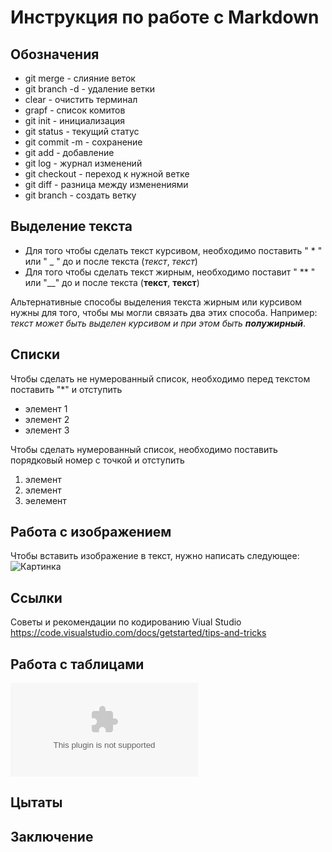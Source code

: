 # Инструкция по работе с Markdown
## Обозначения 
* git merge - слияние веток
* git branch -d - удаление ветки
* clear - очистить терминал
* grapf - список комитов
* git init - инициализация
* git status - текущий статус
* git commit -m - сохранение
* git add - добавление
* git log - журнал изменений
* git checkout - переход к нужной ветке
* git diff - разница между изменениями
* git branch - создать ветку

## Выделение текста

* Для того чтобы сделать текст курсивом, необходимо поставить " * " или " _ " до и после текста (*текст*, _текст_)
* Для того чтобы сделать текст жирным, необходимо поставит " ** " или "__" до и после текста (**текст**, __текст__)

Альтернативные способы выделения текста жирным или курсивом нужны для того, чтобы мы могли связать два этих способа. Например: _текст может быть выделен курсивом и при этом быть **полужирный**_. 

## Списки

Чтобы сделать не нумерованный список, необходимо перед текстом поставить "*" и отступить
* элемент 1
* элемент 2
* элемент 3

Чтобы сделать нумерованный список, необходимо поставить порядковый номер с точкой и отступить
1. элемент
2. элемент 
3. эелемент

## Работа с изображением

Чтобы вставить изображение в текст, нужно написать следующее:
![Картинка](Картинка.jpg)

## Ссылки
Советы и рекомендации по кодированию Viual Studio
https://code.visualstudio.com/docs/getstarted/tips-and-tricks

## Работа с таблицами

![Таблица](Tables.xlsx)

## Цытаты

## Заключение
